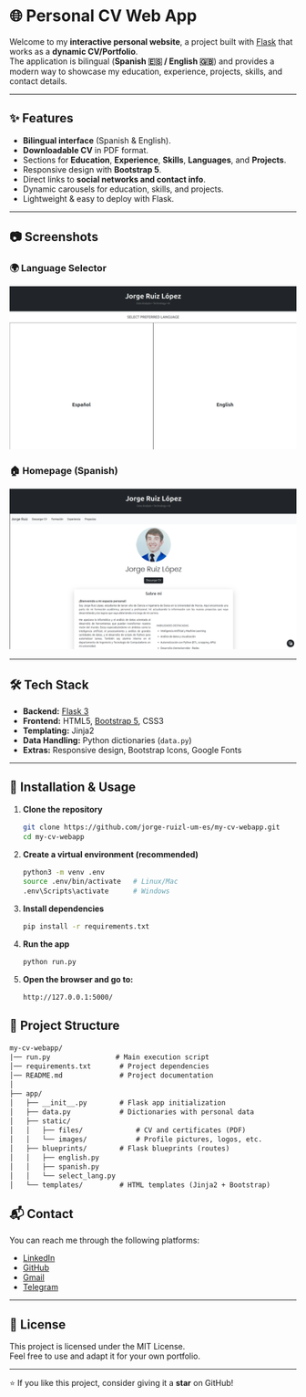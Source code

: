 # 🌐 Personal CV Web App

Welcome to my **interactive personal website**, a project built with [Flask](https://flask.palletsprojects.com/) that works as a **dynamic CV/Portfolio**.  
The application is bilingual (**Spanish 🇪🇸 / English 🇬🇧**) and provides a modern way to showcase my education, experience, projects, skills, and contact details.

---

## ✨ Features

- **Bilingual interface** (Spanish & English).
- **Downloadable CV** in PDF format.
- Sections for **Education**, **Experience**, **Skills**, **Languages**, and **Projects**.
- Responsive design with **Bootstrap 5**.
- Direct links to **social networks and contact info**.
- Dynamic carousels for education, skills, and projects.
- Lightweight & easy to deploy with Flask.

---

## 📷 Screenshots

### 🌍 Language Selector
![Language Selector](app/static/images/lang_selector.png)

### 🏠 Homepage (Spanish)
![Homepage Spanish](app/static/images/home_es.png)

---

## 🛠️ Tech Stack

- **Backend:** [Flask 3](https://flask.palletsprojects.com/)
- **Frontend:** HTML5, [Bootstrap 5](https://getbootstrap.com/), CSS3
- **Templating:** Jinja2
- **Data Handling:** Python dictionaries (`data.py`)
- **Extras:** Responsive design, Bootstrap Icons, Google Fonts

---

## 🚀 Installation & Usage

1. **Clone the repository**
	```bash
	git clone https://github.com/jorge-ruizl-um-es/my-cv-webapp.git
	cd my-cv-webapp
	```

2. **Create a virtual environment (recommended)**
	```bash
	python3 -m venv .env
	source .env/bin/activate   # Linux/Mac
	.env\Scripts\activate      # Windows
	```

3. **Install dependencies**
	```bash
	pip install -r requirements.txt
	```

4. **Run the app**
	```bash
	python run.py
	```

5. **Open the browser and go to:**
   ```bash
   http://127.0.0.1:5000/
   ```

## 📂 Project Structure

```
my-cv-webapp/
|── run.py                # Main execution script
│── requirements.txt       # Project dependencies
│── README.md              # Project documentation
│
├── app/
│   ├── __init__.py        # Flask app initialization
│   ├── data.py            # Dictionaries with personal data
│	├── static/
│   │	├── files/             # CV and certificates (PDF)
│   │	└── images/            # Profile pictures, logos, etc.
│   ├── blueprints/        # Flask blueprints (routes)
│   │   ├── english.py
│   │   ├── spanish.py
│   │   └── select_lang.py
│   └── templates/         # HTML templates (Jinja2 + Bootstrap)

```

## 📬 Contact

You can reach me through the following platforms:

- [LinkedIn](https://www.linkedin.com/in/jorge-ruiz-l%C3%B3pez-6a0101321/)
- [GitHub](https://github.com/jorge-ruizl-um-es)
- [Gmail](mailto:jorge.rulo2005@gmail.com)
- [Telegram](https://t.me/jorgeruiz_5)

---

## 📜 License

This project is licensed under the MIT License.  
Feel free to use and adapt it for your own portfolio.

---

⭐ If you like this project, consider giving it a **star** on GitHub!